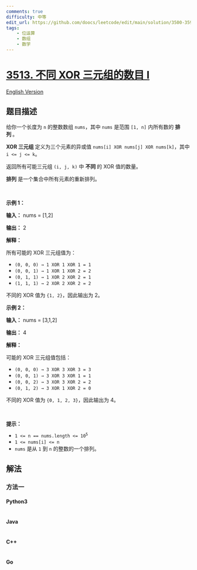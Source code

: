 ```yaml
---
comments: true
difficulty: 中等
edit_url: https://github.com/doocs/leetcode/edit/main/solution/3500-3599/3513.Number%20of%20Unique%20XOR%20Triplets%20I/README.md
tags:
    - 位运算
    - 数组
    - 数学
---
```


<!-- problem:start -->

# [3513. 不同 XOR 三元组的数目 I](https://leetcode.cn/problems/number-of-unique-xor-triplets-i)

[English Version](/solution/3500-3599/3513.Number%20of%20Unique%20XOR%20Triplets%20I/README_EN.md)

## 题目描述

<!-- description:start -->

<p>给你一个长度为 <code>n</code> 的整数数组 <code>nums</code>，其中 <code>nums</code> 是范围 <code>[1, n]</code> 内所有数的&nbsp;<strong>排列&nbsp;</strong>。</p>

<p><strong>XOR 三元组</strong> 定义为三个元素的异或值 <code>nums[i] XOR nums[j] XOR nums[k]</code>，其中 <code>i &lt;= j &lt;= k</code>。</p>

<p>返回所有可能三元组 <code>(i, j, k)</code> 中&nbsp;<strong>不同&nbsp;</strong>的 XOR 值的数量。</p>

<p><strong>排列</strong> 是一个集合中所有元素的重新排列。</p>

<p>&nbsp;</p>

<p><strong class="example">示例 1：</strong></p>

<div class="example-block">
<p><strong>输入：</strong> <span class="example-io">nums = [1,2]</span></p>

<p><strong>输出：</strong> <span class="example-io">2</span></p>

<p><strong>解释：</strong></p>

<p>所有可能的 XOR 三元组值为：</p>

<ul>
	<li><code>(0, 0, 0) → 1 XOR 1 XOR 1 = 1</code></li>
	<li><code>(0, 0, 1) → 1 XOR 1 XOR 2 = 2</code></li>
	<li><code>(0, 1, 1) → 1 XOR 2 XOR 2 = 1</code></li>
	<li><code>(1, 1, 1) → 2 XOR 2 XOR 2 = 2</code></li>
</ul>

<p>不同的 XOR 值为 <code>{1, 2}</code>，因此输出为 2。</p>
</div>

<p><strong class="example">示例 2：</strong></p>

<div class="example-block">
<p><strong>输入：</strong> <span class="example-io">nums = [3,1,2]</span></p>

<p><strong>输出：</strong> <span class="example-io">4</span></p>

<p><strong>解释：</strong></p>

<p>可能的 XOR 三元组值包括：</p>

<ul>
	<li><code>(0, 0, 0) → 3 XOR 3 XOR 3 = 3</code></li>
	<li><code>(0, 0, 1) → 3 XOR 3 XOR 1 = 1</code></li>
	<li><code>(0, 0, 2) → 3 XOR 3 XOR 2 = 2</code></li>
	<li><code>(0, 1, 2) → 3 XOR 1 XOR 2 = 0</code></li>
</ul>

<p>不同的 XOR 值为 <code>{0, 1, 2, 3}</code>，因此输出为 4。</p>
</div>

<p>&nbsp;</p>

<p><strong>提示：</strong></p>

<ul>
	<li><code>1 &lt;= n == nums.length &lt;= 10<sup>5</sup></code></li>
	<li><code>1 &lt;= nums[i] &lt;= n</code></li>
	<li><code>nums</code> 是从 <code>1</code> 到 <code>n</code> 的整数的一个排列。</li>
</ul>

<!-- description:end -->

## 解法

<!-- solution:start -->

### 方法一

<!-- tabs:start -->

#### Python3

```python

```

#### Java

```java

```

#### C++

```cpp

```

#### Go

```go

```

<!-- tabs:end -->

<!-- solution:end -->

<!-- problem:end -->
